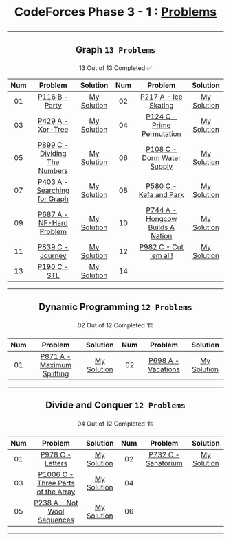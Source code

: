 # <p align="center">CodeForces Phase 3 - 1 : [Problems](https://github.com/cs-MohamedAyman/Problem-Solving-Training/tree/master/level-3/codeforces/phase-3-1)</p>
***

<!--
✅ *Problem * - [Problem Link]() - [My Solution]()
🏗️
|PA|[]()|[My Solution]()|PB|[]()|[My Solution]()|
-->

## <p align="center"> Graph `13 Problems` </p>
<p align="center"> 13 Out of 13 Completed ✅</p>

|**Num**|**Problem**|**Solution**|**Num**|**Problem**|**Solution**|
|:----:|:----:|:----:|:----:|:----:|:----:|
|01|[P116 B - Party](https://codeforces.com/contest/116/problem/C)|[My Solution](https://github.com/GeorgeBeshay/ProblemSolving/blob/main/CF_Phase_3_1/Graph/P116_C.cpp)|02|[P217 A - Ice Skating](https://codeforces.com/contest/217/problem/A)|[My Solution](https://github.com/GeorgeBeshay/ProblemSolving/blob/main/CF_Phase_3_1/Graph/P217A_IceSkating.cpp)|
|03|[P429 A - Xor-Tree](https://codeforces.com/contest/429/problem/A)|[My Solution](https://github.com/GeorgeBeshay/ProblemSolving/blob/main/CF_Phase_3_1/Graph/P429A_XorTree.cpp)|04|[P124 C - Prime Permutation](https://codeforces.com/contest/124/problem/C)|[My Solution](https://github.com/GeorgeBeshay/ProblemSolving/blob/main/CF_Phase_3_1/Graph/P124C_PrimePermutation.cpp)|
|05|[P899 C - Dividing The Numbers](https://codeforces.com/contest/899/problem/C)|[My Solution](https://github.com/GeorgeBeshay/ProblemSolving/blob/main/CF_Phase_3_1/Graph/P899C_DividingTheNumbers.cpp)|06|[P108 C - Dorm Water Supply](https://codeforces.com/contest/108/problem/C)|[My Solution](https://github.com/GeorgeBeshay/ProblemSolving/blob/main/CF_Phase_3_1/Graph/P108C_DormWaterSupply.cpp)|
|07|[P403 A - Searching for Graph](https://codeforces.com/contest/403/problem/A)|[My Solution](https://github.com/GeorgeBeshay/ProblemSolving/blob/main/CF_Phase_3_1/Graph/P403A_SearchingForGraph.cpp)|08|[P580 C - Kefa and Park](https://codeforces.com/contest/580/problem/C)|[My Solution](https://github.com/GeorgeBeshay/ProblemSolving/blob/main/CF_Phase_3_1/Graph/P580C_KefaAndPark.cpp)|
|09|[P687 A - NF-Hard Problem](https://codeforces.com/contest/687/problem/A)|[My Solution](https://github.com/GeorgeBeshay/ProblemSolving/blob/main/CF_Phase_3_1/Graph/P687A_NP_HardProblem.cpp)|10|[P744 A - Hongcow Builds A Nation](https://codeforces.com/contest/744/problem/A)|[My Solution](https://github.com/GeorgeBeshay/ProblemSolving/blob/main/CF_Phase_3_1/Graph/P744A_HongcowBuildsANation.cpp)|
|11|[P839 C - Journey](https://codeforces.com/contest/839/problem/C)|[My Solution](https://github.com/GeorgeBeshay/ProblemSolving/blob/main/CF_Phase_3_1/Graph/P839C_Journey.cpp)|12|[P982 C - Cut 'em all!](https://codeforces.com/contest/982/problem/C)|[My Solution](https://github.com/GeorgeBeshay/ProblemSolving/blob/main/CF_Phase_3_1/Graph/P982C_Cut'emAll.cpp)|
|13|[P190 C - STL](https://codeforces.com/contest/190/problem/C)|[My Solution](https://github.com/GeorgeBeshay/ProblemSolving/blob/main/CF_Phase_3_1/Graph/P190C_STL.cpp)|14|[]()|[]()|
***

## <p align="center"> Dynamic Programming `12 Problems` </p>
<p align="center"> 02 Out of 12 Completed 🏗️</p>

| **Num** |                                **Problem**                                 |                                                             **Solution**                                                             |**Num**|                            **Problem**                             |**Solution**|
|:-------:|:--------------------------------------------------------------------------:|:------------------------------------------------------------------------------------------------------------------------------------:|:----:|:------------------------------------------------------------------:|:----:|
|   01    | [P871 A - Maximum Splitting](https://codeforces.com/contest/871/problem/A) | [My Solution](https://github.com/GeorgeBeshay/ProblemSolving/blob/main/CF_Phase_3_1/Dynamic%20Programming/P871A_MaximumSplitting.cpp) |02| [P698 A - Vacations](https://codeforces.com/contest/698/problem/A) |[My Solution](https://github.com/GeorgeBeshay/ProblemSolving/blob/main/CF_Phase_3_1/Dynamic%20Programming/P698A_Vacations.cpp)|
***

## <p align="center"> Divide and Conquer `12 Problems` </p>
<p align="center"> 04 Out of 12 Completed 🏗️</p>

| **Num** |                                     **Problem**                                     |                                                                **Solution**                                                                 | **Num** |       **Problem**       |                                                           **Solution**                                                           |
|:-------:|:-----------------------------------------------------------------------------------:|:-------------------------------------------------------------------------------------------------------------------------------------------:|:-------:|:-----------------------:|:--------------------------------------------------------------------------------------------------------------------------------:|
|   01    |          [P978 C - Letters](https://codeforces.com/contest/978/problem/C)           |        [My Solution](https://github.com/GeorgeBeshay/ProblemSolving/blob/main/CF_Phase_3_1/Divide%20and%20Conquer/P978C_Letters.cpp)        |   02    | [P732 C - Sanatorium](https://codeforces.com/contest/732/problem/C) | [My Solution](https://github.com/GeorgeBeshay/ProblemSolving/blob/main/CF_Phase_3_1/Divide%20and%20Conquer/P732C_Sanatorium.cpp) |
|   03    | [P1006 C - Three Parts of the Array](https://codeforces.com/contest/1006/problem/C) | [My Solution](https://github.com/GeorgeBeshay/ProblemSolving/blob/main/CF_Phase_3_1/Divide%20and%20Conquer/P1006C_ThreePartsOfTheArray.cpp) |   04    |[]()|[]()|
|   05    |     [P238 A - Not Wool Sequences](https://codeforces.com/contest/238/problem/A)     |[My Solution](https://github.com/GeorgeBeshay/ProblemSolving/blob/main/CF_Phase_3_1/Divide%20and%20Conquer/P238A_NotWoolSequence.cpp)|   06    |[]()|[]()|
***
